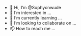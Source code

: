 - 👋 Hi, I’m @Sophyonwude
- 👀 I’m interested in ...
- 🌱 I’m currently learning ...
- 💞️ I’m looking to collaborate on ...
- 📫 How to reach me ...

<!---
Sophyonwude/Sophyonwude is a ✨ special ✨ repository because its `README.md` (this file) appears on your GitHub profile.
You can click the Preview link to take a look at your changes.
--->
